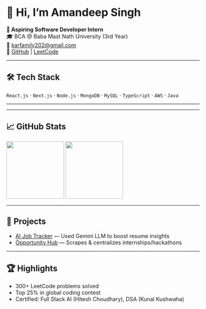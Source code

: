 # 👋 Hi, I’m Amandeep Singh

**💼 Aspiring Software Developer Intern**  
🎓 BCA @ Baba Mast Nath University (3rd Year)  
📧 karfamily202@gmail.com   
📌 [GitHub](https://github.com/Amandeep732) | [LeetCode](https://leetcode.com/u/achaltanwar6/)

---

## 🛠 Tech Stack
`React.js` · `Next.js` · `Node.js` · `MongoDB` · `MySQL` · `TypeScript` · `AWS` · `Java`

---
---

## 📈 GitHub Stats

<p align="left">
  <img src="https://github-readme-stats.vercel.app/api?username=Amandeep732&show_icons=true&theme=radical" height="150"/>
  <img src="https://github-readme-stats.vercel.app/api/top-langs/?username=Amandeep732&layout=compact&theme=radical" height="150"/>
</p>

---

## 🚀 Projects
- [AI Job Tracker](https://job-tracker-nine-henna.vercel.app/) — Used Gemini LLM to boost resume insights
- [Opportunity Hub](https://opportunity-hub-nine.vercel.app/) — Scrapes & centralizes internships/hackathons

---

## 🏆 Highlights
- 300+ LeetCode problems solved  
- Top 25% in global coding contest  
- Certified: Full Stack AI (Hitesh Choudhary), DSA (Kunal Kushwaha)
